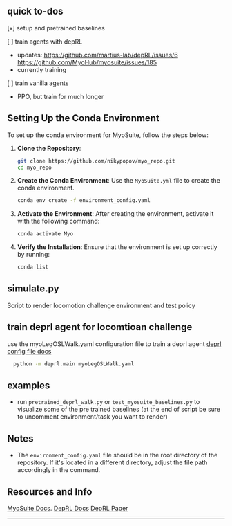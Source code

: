 ## quick to-dos
[x] setup and pretrained baselines

[ ] train agents with depRL
  - updates: https://github.com/martius-lab/depRL/issues/6 https://github.com/MyoHub/myosuite/issues/185
  - currently training
    
[ ] train vanilla agents
  - PPO, but train for much longer

## Setting Up the Conda Environment

To set up the conda environment for MyoSuite, follow the steps below:

1. **Clone the Repository**:
    ```bash
    git clone https://github.com/nikypopov/myo_repo.git
    cd myo_repo
    ```

2. **Create the Conda Environment**:
    Use the `MyoSuite.yml` file to create the conda environment.
    ```bash
    conda env create -f environment_config.yaml
    ```

3. **Activate the Environment**:
    After creating the environment, activate it with the following command:
    ```bash
    conda activate Myo
    ```

4. **Verify the Installation**:
    Ensure that the environment is set up correctly by running:
    ```bash
    conda list
    ```
## simulate.py

Script to render locomotion challenge environment and test policy

## train deprl agent for locomtioan challenge
use the myoLegOSLWalk.yaml configuration file to train a deprl agent [deprl config file docs](https://deprl.readthedocs.io/en/latest/config_files.html)
  ```bash
    python -m deprl.main myoLegOSLWalk.yaml
  ```

## examples

- run ```pretrained_deprl_walk.py``` or ```test_myosuite_baselines.py``` to visualize some of the pre trained baselines (at the end of script be sure to uncomment environment/task you want to render)

## Notes
- The `environment_config.yaml` file should be in the root directory of the repository. If it's located in a different directory, adjust the file path accordingly in the command.

## Resources and Info

[MyoSuite Docs](https://myosuite.readthedocs.io/en/latest/index.html).
[DepRL Docs](https://deprl.readthedocs.io/en/latest/index.html)
[DepRL Paper](https://arxiv.org/pdf/2206.00484)

---
